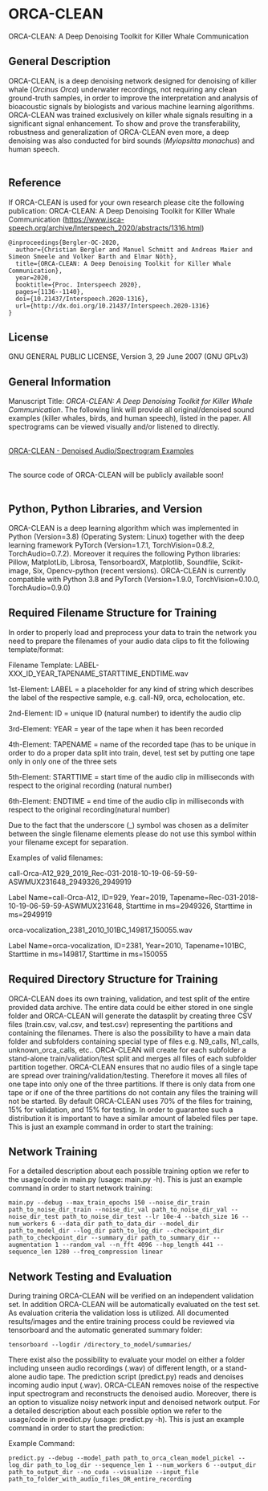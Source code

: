 # ORCA-CLEAN
ORCA-CLEAN: A Deep Denoising Toolkit for Killer Whale Communication

## General Description
ORCA-CLEAN, is a deep denoising network designed for denoising of killer whale (<em>Orcinus Orca</em>) underwater recordings, not requiring any clean ground-truth samples, in order to improve the interpretation and analysis of bioacoustic signals by biologists and various machine learning algorithms.<br>ORCA-CLEAN was trained exclusively on killer whale signals resulting in a significant signal enhancement.  To show and prove the transferability, robustness and generalization of ORCA-CLEAN even more, a deep denoising was also conducted for bird sounds (<em>Myiopsitta monachus</em>) and human speech.<br><br>

## Reference
If ORCA-CLEAN is used for your own research please cite the following publication: ORCA-CLEAN: A Deep Denoising Toolkit for Killer Whale Communication (https://www.isca-speech.org/archive/Interspeech_2020/abstracts/1316.html)

```
@inproceedings{Bergler-OC-2020,
  author={Christian Bergler and Manuel Schmitt and Andreas Maier and Simeon Smeele and Volker Barth and Elmar Nöth},
  title={ORCA-CLEAN: A Deep Denoising Toolkit for Killer Whale Communication},
  year=2020,
  booktitle={Proc. Interspeech 2020},
  pages={1136--1140},
  doi={10.21437/Interspeech.2020-1316},
  url={http://dx.doi.org/10.21437/Interspeech.2020-1316}
}
```

## License
GNU GENERAL PUBLIC LICENSE, Version 3, 29 June 2007 (GNU GPLv3)

## General Information
Manuscript Title: <em>ORCA-CLEAN: A Deep Denoising Toolkit for Killer Whale Communication</em>. The following link will provide all original/denoised sound examples (killer whales, birds, and human speech), listed in the paper. All spectrograms can be viewed visually and/or listened to directly.

<br>[ORCA-CLEAN - Denoised Audio/Spectrogram Examples](https://christianbergler.github.io/ORCA-CLEAN/)<br><br>

The source code of ORCA-CLEAN will be publicly available soon!<br><br>

## Python, Python Libraries, and Version
ORCA-CLEAN is a deep learning algorithm which was implemented in Python (Version=3.8) (Operating System: Linux) together with the deep learning framework PyTorch (Version=1.7.1, TorchVision=0.8.2, TorchAudio=0.7.2). Moreover it requires the following Python libraries: Pillow, MatplotLib, Librosa, TensorboardX, Matplotlib, Soundfile, Scikit-image, Six, Opencv-python (recent versions). ORCA-CLEAN is currently compatible with Python 3.8 and PyTorch (Version=1.9.0, TorchVision=0.10.0, TorchAudio=0.9.0)

## Required Filename Structure for Training
In order to properly load and preprocess your data to train the network you need to prepare the filenames of your audio data clips to fit the following template/format:

Filename Template: LABEL-XXX_ID_YEAR_TAPENAME_STARTTIME_ENDTIME.wav

1st-Element: LABEL = a placeholder for any kind of string which describes the label of the respective sample, e.g. call-N9, orca, echolocation, etc.

2nd-Element: ID = unique ID (natural number) to identify the audio clip

3rd-Element: YEAR = year of the tape when it has been recorded

4th-Element: TAPENAME = name of the recorded tape (has to be unique in order to do a proper data split into train, devel, test set by putting one tape only in only one of the three sets

5th-Element: STARTTIME = start time of the audio clip in milliseconds with respect to the original recording (natural number)

6th-Element: ENDTIME = end time of the audio clip in milliseconds with respect to the original recording(natural number)

Due to the fact that the underscore (_) symbol was chosen as a delimiter between the single filename elements please do not use this symbol within your filename except for separation.

Examples of valid filenames:

call-Orca-A12_929_2019_Rec-031-2018-10-19-06-59-59-ASWMUX231648_2949326_2949919

Label Name=call-Orca-A12, ID=929, Year=2019, Tapename=Rec-031-2018-10-19-06-59-59-ASWMUX231648, Starttime in ms=2949326, Starttime in ms=2949919

orca-vocalization_2381_2010_101BC_149817_150055.wav

Label Name=orca-vocalization, ID=2381, Year=2010, Tapename=101BC, Starttime in ms=149817, Starttime in ms=150055

## Required Directory Structure for Training
ORCA-CLEAN does its own training, validation, and test split of the entire provided data archive. The entire data could be either stored in one single folder and ORCA-CLEAN will generate the datasplit by creating three CSV files (train.csv, val.csv, and test.csv) representing the partitions and containing the filenames. There is also the possibility to have a main data folder and subfolders containing special type of files e.g. N9_calls, N1_calls, unknown_orca_calls, etc.. ORCA-CLEAN will create for each subfolder a stand-alone train/validation/test split and merges all files of each subfolder partition together. ORCA-CLEAN ensures that no audio files of a single tape are spread over training/validation/testing. Therefore it moves all files of one tape into only one of the three partitions. If there is only data from one tape or if one of the three partitions do not contain any files the training will not be started. By default ORCA-CLEAN uses 70% of the files for training, 15% for validation, and 15% for testing. In order to guarantee such a distribution it is important to have a similar amount of labeled files per tape. This is just an example command in order to start the training:

## Network Training
For a detailed description about each possible training option we refer to the usage/code in main.py (usage: main.py -h). This is just an example command in order to start network training:

```main.py --debug --max_train_epochs 150 --noise_dir_train path_to_noise_dir_train --noise_dir_val path_to_noise_dir_val --noise_dir_test path_to_noise_dir_test --lr 10e-4 --batch_size 16 --num_workers 6 --data_dir path_to_data_dir --model_dir path_to_model_dir --log_dir path_to_log_dir --checkpoint_dir path_to_checkpoint_dir --summary_dir path_to_summary_dir --augmentation 1 --random_val --n_fft 4096 --hop_length 441 --sequence_len 1280 --freq_compression linear```

## Network Testing and Evaluation
During training ORCA-CLEAN will be verified on an independent validation set. In addition ORCA-CLEAN will be automatically evaluated on the test set. As evaluation criteria the validation loss is utilized. All documented results/images and the entire training process could be reviewed via tensorboard and the automatic generated summary folder:

```tensorboard --logdir /directory_to_model/summaries/```

There exist also the possibility to evaluate your model on either a folder including unseen audio recordings (.wav) of different length, or a stand-alone audio tape. The prediction script (predict.py) reads and denoises incoming audio input (.wav). ORCA-CLEAN removes noise of the respective input spectrogram and reconstructs the denoised audio. Moreover, there is an option to visualize noisy network input and denoised network output. For a detailed description about each possible option we refer to the usage/code in predict.py (usage: predict.py -h). This is just an example command in order to start the prediction:

Example Command:

```predict.py --debug --model_path path_to_orca_clean_model_pickel --log_dir path_to_log_dir --sequence_len 1 --num_workers 6 --output_dir path_to_output_dir --no_cuda --visualize --input_file path_to_folder_with_audio_files_OR_entire_recording```